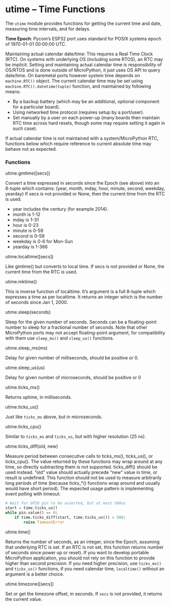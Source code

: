 # utime – Time Functions
The ``utime`` module provides functions for getting the current time and date, measuring time intervals, and for delays.

**Time Epoch**: Pycom’s ESP32 port uses standard for POSIX systems epoch of 1970-01-01 00:00:00 UTC.

Maintaining actual calendar date/time: This requires a Real Time Clock (RTC). On systems with underlying OS (including some RTOS), an RTC may be implicit. Setting and maintaining actual calendar time is responsibility of OS/RTOS and is done outside of MicroPython, it just uses OS API to query date/time. On baremetal ports however system time depends on ``machine.RTC()`` object. The current calendar time may be set using ``machine.RTC().datetime(tuple)`` function, and maintained by following means:

- By a backup battery (which may be an additional, optional component for a particular board).
- Using networked time protocol (requires setup by a port/user).
- Set manually by a user on each power-up (many boards then maintain RTC time across hard resets, though some may require setting it again in such case).

If actual calendar time is not maintained with a system/MicroPython RTC, functions below which require reference to current absolute time may behave not as expected.

### Functions

<function>utime.gmtime([secs])</function>

Convert a time expressed in seconds since the Epoch (see above) into an 8-tuple which contains: (year, month, mday, hour, minute, second, weekday, yearday) If secs is not provided or None, then the current time from the RTC is used.

- year includes the century (for example 2014).
- month is 1-12
- mday is 1-31
- hour is 0-23
- minute is 0-59
- second is 0-59
- weekday is 0-6 for Mon-Sun
- yearday is 1-366

<function>utime.localtime([secs])</function>

Like gmtime() but converts to local time. If secs is not provided or None, the current time from the RTC is used.

<function>utime.mktime()</function>

This is inverse function of localtime. It’s argument is a full 8-tuple which expresses a time as per localtime. It returns an integer which is the number of seconds since Jan 1, 2000.

<function>utime.sleep(seconds)</function>

Sleep for the given number of seconds. Seconds can be a floating-point number to sleep for a fractional number of seconds. Note that other MicroPython ports may not accept floating-point argument, for compatibility with them use ``sleep_ms()`` and ``sleep_us()`` functions.

<function>utime.sleep_ms(ms)</function>

Delay for given number of milliseconds, should be positive or 0.

<function>utime.sleep_us(us)</function>

Delay for given number of microseconds, should be positive or 0

<function>utime.ticks_ms()</function>

Returns uptime, in milliseconds.

<function>utime.ticks_us()</function>

Just like ``ticks_ms`` above, but in microseconds.

<function>utime.ticks_cpu()</function>

Similar to ``ticks_ms`` and ``ticks_us``, but with higher resolution (25 ns).

<function>utime.ticks_diff(old, new)</function>

Measure period between consecutive calls to ticks_ms(), ticks_us(), or ticks_cpu(). The value returned by these functions may wrap around at any time, so directly subtracting them is not supported. ticks_diff() should be used instead. “old” value should actually precede “new” value in time, or result is undefined. This function should not be used to measure arbitrarily long periods of time (because ticks_*() functions wrap around and usually would have short period). The expected usage pattern is implementing event polling with timeout:

```python
# Wait for GPIO pin to be asserted, but at most 500us
start = time.ticks_us()
while pin.value() == 0:
    if time.ticks_diff(start, time.ticks_us()) > 500:
        raise TimeoutError
```

<function>utime.time()</function>

Returns the number of seconds, as an integer, since the Epoch, assuming that underlying RTC is set. If an RTC is not set, this function returns number of seconds since power up or reset). If you want to develop portable MicroPython application, you should not rely on this function to provide higher than second precision. If you need higher precision, use ``ticks_ms()`` and ``ticks_us()`` functions, if you need calendar time, ``localtime()`` without an argument is a better choice.

<function>utime.timezone([secs])</function>

Set or get the timezone offset, in seconds. If ``secs`` is not provided, it returns the current value.
